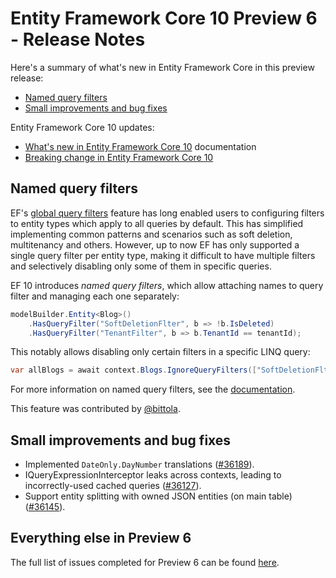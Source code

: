 # Entity Framework Core 10 Preview 6 - Release Notes


Here's a summary of what's new in Entity Framework Core in this preview release:

- [Named query filters](#named-query-filters)
- [Small improvements and bug fixes](#small-improvements-and-bug-fixes)

Entity Framework Core 10 updates:

- [What's new in Entity Framework Core 10](https://learn.microsoft.com/ef/core/what-is-new/ef-core-10.0/whatsnew) documentation
- [Breaking change in Entity Framework Core 10](https://learn.microsoft.com/ef/core/what-is-new/ef-core-10.0/breaking-changes)

## Named query filters

EF's [global query filters](xref:core/querying/filters) feature has long enabled users to configuring filters to entity types which apply to all queries by default. This has simplified implementing common patterns and scenarios such as soft deletion, multitenancy and others. However, up to now EF has only supported a single query filter per entity type, making it difficult to have multiple filters and selectively disabling only some of them in specific queries.

EF 10 introduces *named query filters*, which allow attaching names to query filter and managing each one separately:

```c#
modelBuilder.Entity<Blog>()
    .HasQueryFilter("SoftDeletionFlter", b => !b.IsDeleted)
    .HasQueryFilter("TenantFilter", b => b.TenantId == tenantId);
```

This notably allows disabling only certain filters in a specific LINQ query:

```c#
var allBlogs = await context.Blogs.IgnoreQueryFilters(["SoftDeletionFlter"]).ToListAsync();
```

For more information on named query filters, see the [documentation](https://learn.microsoft.com/ef/core/querying/filters).

This feature was contributed by [@bittola](https://github.com/bittola).


## Small improvements and bug fixes

- Implemented `DateOnly.DayNumber` translations ([#36189](https://github.com/dotnet/efcore/pull/36189)).
- IQueryExpressionInterceptor leaks across contexts, leading to incorrectly-used cached queries ([#36127](https://github.com/dotnet/efcore/issues/36127)).
- Support entity splitting with owned JSON entities (on main table) ([#36145](https://github.com/dotnet/efcore/issues/36145)).

## Everything else in Preview 6

The full list of issues completed for Preview 6 can be found [here](https://github.com/dotnet/efcore/issues?q=is%3Aissue%20state%3Aclosed%20milestone%3A10.0.0%20label%3Apreview-6).

